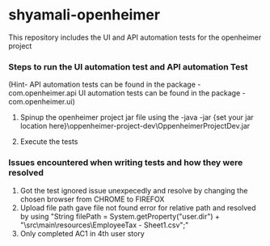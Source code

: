 # shyamali-openheimer
This repository includes the UI and API automation tests for the openheimer project


### Steps to run the UI automation test and API automation Test

(Hint- API automation tests can be found in the package - com.openheimer.api
UI automation tests can be found in the package - com.openheimer.ui)

1. Spinup the openheimer project jar file using the -java -jar {set your jar location here}\oppenheimer-project-dev\OppenheimerProjectDev.jar

2. Execute the tests

### Issues encountered when writing tests and how they were resolved

1. Got the test ignored issue unexpecedly and resolve by changing the chosen browser from CHROME to FIREFOX
2. Upload file path gave file not found error for relative path and resolved by using "String filePath = System.getProperty("user.dir") + "\\src\\main\\resources\\EmployeeTax - Sheet1.csv";"
3. Only completed AC1 in 4th user story